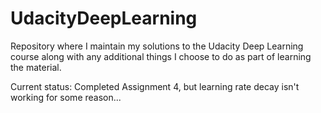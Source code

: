 # UdacityDeepLearning
Repository where I maintain my solutions to the Udacity Deep Learning course along with any additional things I choose to do as part of learning the material.

Current status:
Completed Assignment 4, but learning rate decay isn't working for some reason...
